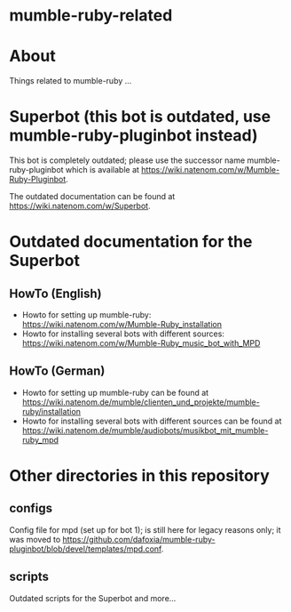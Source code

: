 mumble-ruby-related
===================

# About
Things related to mumble-ruby ...

# Superbot (this bot is outdated, use mumble-ruby-pluginbot instead)
This bot is completely outdated; please use the successor name mumble-ruby-pluginbot which is available at https://wiki.natenom.com/w/Mumble-Ruby-Pluginbot.

The outdated documentation can be found at https://wiki.natenom.com/w/Superbot.

# Outdated documentation for the Superbot
## HowTo (English)
* Howto for setting up mumble-ruby: https://wiki.natenom.com/w/Mumble-Ruby_installation
* Howto for installing several bots with different sources: https://wiki.natenom.com/w/Mumble-Ruby_music_bot_with_MPD

## HowTo (German)
* Howto for setting up mumble-ruby can be found at https://wiki.natenom.de/mumble/clienten_und_projekte/mumble-ruby/installation
* Howto for installing several bots with different sources can be found at https://wiki.natenom.de/mumble/audiobots/musikbot_mit_mumble-ruby_mpd

# Other directories in this repository
## configs
Config file for mpd (set up for bot 1); is still here for legacy reasons only; it was moved to https://github.com/dafoxia/mumble-ruby-pluginbot/blob/devel/templates/mpd.conf.

## scripts
Outdated scripts for the Superbot and more...
